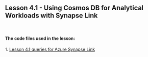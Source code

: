 ## Lesson 4.1 - Using Cosmos DB for Analytical Workloads with Synapse Link

<br/>
<h4> The code files used in the lesson: </h4>
    1. <a href="https://github.com/Crystal-Talks/DP420-CosmosDB-Developer-Speciality/blob/main/Lesson%204.1%20-%20Using%20Cosmos%20DB%20for%20Analytical%20Workloads%20with%20Synapse%20Link/Azure%20Synapse%20Link%20Queries.sql">Lesson 4.1 queries for Azure Synapse Link</a>

    

    
